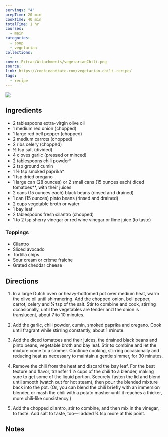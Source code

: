 ```yaml
---
servings: "4"
prepTime: 20 min
cookTime: 40 min
totalTime: 1 hr
courses:
  - main
categories:
  - soup
  - vegetarian
collections:
  -
cover: Extras/Attachments/vegetarianChili.png
source:
link: https://cookieandkate.com/vegetarian-chili-recipe/
tags:
  - recipe
---
```


![](Extras/Attachments/vegetarianChili.png)


## Ingredients

- 2 tablespoons extra-virgin olive oil
- 1 medium red onion (chopped)
- 1 large red bell pepper (chopped)
- 2 medium carrots (chopped)
- 2 ribs celery (chopped)
- ½ tsp salt (divided)
- 4 cloves garlic (pressed or minced)
- 2 tablespoons chili powder*
- 2 tsp ground cumin
- 1 ½ tsp smoked paprika*
- 1 tsp dried oregano
- 1 large can (28 ounces) or 2 small cans (15 ounces each) diced tomatoes**, with their juices
- 2 cans (15 ounces each) black beans (rinsed and drained)
- 1 can (15 ounces) pinto beans (rinsed and drained)
- 2 cups vegetable broth or water
- 1 bay leaf
- 2 tablespoons fresh cilantro (chopped)
- 1 to 2 tsp sherry vinegar or red wine vinegar or lime juice (to taste)

### Toppings

- Cilantro
- Sliced avocado
- Tortilla chips
- Sour cream or crème fraîche
- Grated cheddar cheese


## Directions

1. In a large Dutch oven or heavy-bottomed pot over medium heat, warm the olive oil until shimmering. Add the chopped onion, bell pepper, carrot, celery and ¼ tsp of the salt. Stir to combine and cook, stirring occasionally, until the vegetables are tender and the onion is translucent, about 7 to 10 minutes.

2. Add the garlic, chili powder, cumin, smoked paprika and oregano. Cook until fragrant while stirring constantly, about 1 minute.

3. Add the diced tomatoes and their juices, the drained black beans and pinto beans, vegetable broth and bay leaf. Stir to combine and let the mixture come to a simmer. Continue cooking, stirring occasionally and reducing heat as necessary to maintain a gentle simmer, for 30 minutes.

4. Remove the chili from the heat and discard the bay leaf. For the best texture and flavor, transfer 1 ½ cups of the chili to a blender, making sure to get some of the liquid portion. Securely fasten the lid and blend until smooth (watch out for hot steam), then pour the blended mixture back into the pot. (Or, you can blend the chili briefly with an immersion blender, or mash the chili with a potato masher until it reaches a thicker, more chili-like consistency.)

5. Add the chopped cilantro, stir to combine, and then mix in the vinegar, to taste. Add salt to taste, too—I added ¼ tsp more at this point.


## Notes